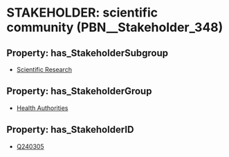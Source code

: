 # STAKEHOLDER: __scientific community__ (PBN__Stakeholder_348)

## Property: has_StakeholderSubgroup

* [Scientific Research](PBN__StakeholderSubgroup_39)

## Property: has_StakeholderGroup

* [Health Authorities](PBN__StakeholderGroup_4)

## Property: has_StakeholderID

* [Q240305](Q240305)

